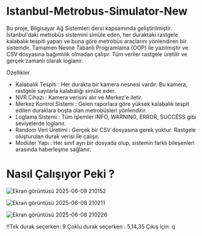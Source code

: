 # Istanbul-Metrobus-Simulator-New
Bu proje, Bilgisayar Ağ Sistemleri dersi kapsamında geliştirilmiştir. İstanbul'daki metrobüs sistemini simüle eden, her duraktaki rastgele kalabalık tespiti yapan ve buna göre metrobüs araçlarını yönlendiren bir sistemdir. Tamamen Nesne Tabanlı Programlama (OOP) ile yazılmıştır ve CSV dosyasına bağımlılık olmadan çalışır. Tüm veriler rastgele üretilir ve gerçek zamanlı olarak loglanır.

Özellikler

- Kalabalık Tespiti : Her durakta bir kamera nesnesi vardır. Bu kamera, rastgele sayılarla kalabalığı simüle eder.
- NVR Cihazı : Kamera verisini alır ve Merkez'e iletir.
- Merkez Kontrol Sistemi : Gelen raporlara göre yüksek kalabalık tespit edilen duraklara boşta olan metrobüsleri yönlendirir.
- Loglama Sistemi : Tüm işlemler INFO, WARNING, ERROR, SUCCESS gibi seviyelerde loglanır.
- Random Veri Üretimi : Gerçek bir CSV dosyasına gerek yoktur. Rastgele oluşturulan durak verisi ile çalışır.
- Modüler Yapı : Her sınıf ayrı bir dosyada olup, sistemin farklı bileşenleri arasında haberleşme sağlanır.

# Nasıl Çalışıyor Peki ?

![Ekran görüntüsü 2025-06-08 210152](https://github.com/user-attachments/assets/44f60469-7379-4566-9b18-5ea3d417bd2d)


![Ekran görüntüsü 2025-06-08 210211](https://github.com/user-attachments/assets/1665f046-110b-4141-95c1-4c0bb280a5da)


![Ekran görüntüsü 2025-06-08 210226](https://github.com/user-attachments/assets/6e4d52bf-f288-4776-a523-27d22d5b691e)

‼️Tek durak seçerken: 9
   Çoklu durak seçerken : 5,14,35
   Çıkış için: q
